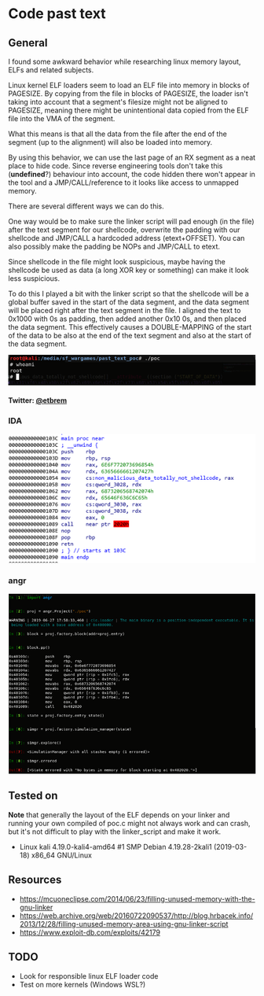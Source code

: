 # Code past text

## General

I found some awkward behavior while researching linux memory layout, ELFs and related subjects.


Linux kernel ELF loaders seem to load an ELF file into memory in blocks of PAGESIZE.
By copying from the file in blocks of PAGESIZE, the loader isn't taking into account that a segment's filesize might not be aligned to PAGESIZE, meaning there might be unintentional data copied from the ELF file into the VMA of the segment.

What this means is that all the data from the file after the end of the segment (up to the alignment) will also be loaded into memory.

By using this behavior, we can use the last page of an RX segment as a neat place to hide code. Since reverse engineering tools don't take this (__undefined__?) behaviour into account, the code hidden there won't appear in the tool and a JMP/CALL/reference to it looks like access to unmapped memory.

There are several different ways we can do this.

One way would be to make sure the linker script will pad enough (in the file) after the text segment for our shellcode, overwrite the padding with our shellcode and JMP/CALL a hardcoded address (etext+OFFSET). You can also possibly make the padding be NOPs and JMP/CALL to etext.

Since shellcode in the file might look suspicious, maybe having the shellcode be used as data (a long XOR key or something) can make it look less suspicious.

To do this I played a bit with the linker script so that the shellcode will be a global buffer saved in the start of the data segment, and the data segment will be placed right after the text segment in the file. I aligned the text to 0x1000 with 0s as padding, then added another 0x10 0s, and then placed the data segment. This effectively causes a DOUBLE-MAPPING of the start of the data to be also at the end of the text segment and also at the start of the data segment.

![POC](images/code_past_text_poc.PNG)

#### __Twitter: [@etbrem](https://twitter.com/etbrem)__

### IDA
![IDA](images/code_past_text_ida.PNG)

### angr
![angr](images/code_past_text_angr.PNG)

## Tested on

__Note__ that generally the layout of the ELF depends on your linker and running your own compiled of poc.c might not always work and can crash, but it's not difficult to play with the linker_script and make it work.

* Linux kali 4.19.0-kali4-amd64 #1 SMP Debian 4.19.28-2kali1 (2019-03-18) x86_64 GNU/Linux


## Resources

* <https://mcuoneclipse.com/2014/06/23/filling-unused-memory-with-the-gnu-linker>
* <https://web.archive.org/web/20160722090537/http://blog.hrbacek.info/2013/12/28/filling-unused-memory-area-using-gnu-linker-script>
* <https://www.exploit-db.com/exploits/42179>


## TODO
- Look for responsible linux ELF loader code
- Test on more kernels (Windows WSL?)
